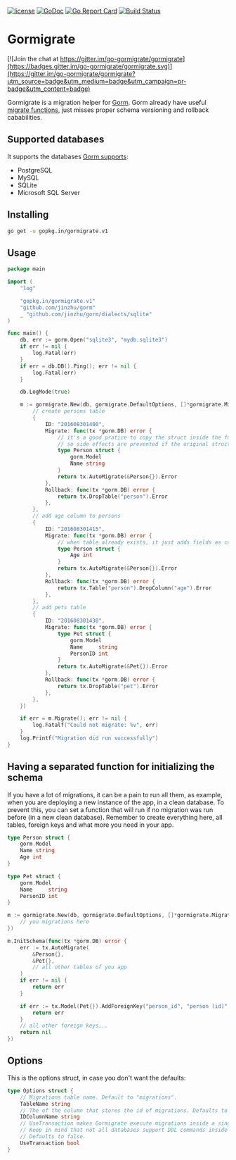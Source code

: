 [![license](https://img.shields.io/github/license/mashape/apistatus.svg?maxAge=2592000)](https://github.com/go-gormigrate/gormigrate/blob/master/LICENSE)
[![GoDoc](https://godoc.org/gopkg.in/gormigrate.v1?status.svg)](https://godoc.org/gopkg.in/gormigrate.v1)
[![Go Report Card](https://goreportcard.com/badge/gopkg.in/gormigrate.v1)](https://goreportcard.com/report/gopkg.in/gormigrate.v1)
[![Build Status](https://travis-ci.org/go-gormigrate/gormigrate.svg?branch=master)](https://travis-ci.org/go-gormigrate/gormigrate)

# Gormigrate

[![Join the chat at https://gitter.im/go-gormigrate/gormigrate](https://badges.gitter.im/go-gormigrate/gormigrate.svg)](https://gitter.im/go-gormigrate/gormigrate?utm_source=badge&utm_medium=badge&utm_campaign=pr-badge&utm_content=badge)

Gormigrate is a migration helper for [Gorm][gorm].
Gorm already have useful [migrate functions][gormmigrate], just misses
proper schema versioning and rollback cababilities.

## Supported databases

It supports the databases [Gorm supports][gormdatabases]:

- PostgreSQL
- MySQL
- SQLite
- Microsoft SQL Server

## Installing

```bash
go get -u gopkg.in/gormigrate.v1
```

## Usage

```go
package main

import (
	"log"

	"gopkg.in/gormigrate.v1"
	"github.com/jinzhu/gorm"
	_ "github.com/jinzhu/gorm/dialects/sqlite"
)

func main() {
	db, err := gorm.Open("sqlite3", "mydb.sqlite3")
	if err != nil {
		log.Fatal(err)
	}
	if err = db.DB().Ping(); err != nil {
		log.Fatal(err)
	}

	db.LogMode(true)

	m := gormigrate.New(db, gormigrate.DefaultOptions, []*gormigrate.Migration{
		// create persons table
		{
			ID: "201608301400",
			Migrate: func(tx *gorm.DB) error {
				// it's a good pratice to copy the struct inside the function,
				// so side effects are prevented if the original struct changes during the time
				type Person struct {
					gorm.Model
					Name string
				}
				return tx.AutoMigrate(&Person{}).Error
			},
			Rollback: func(tx *gorm.DB) error {
				return tx.DropTable("person").Error
			},
		},
		// add age column to persons
		{
			ID: "201608301415",
			Migrate: func(tx *gorm.DB) error {
				// when table already exists, it just adds fields as columns
				type Person struct {
					Age int
				}
				return tx.AutoMigrate(&Person{}).Error
			},
			Rollback: func(tx *gorm.DB) error {
				return tx.Table("person").DropColumn("age").Error
			},
		},
		// add pets table
		{
			ID: "201608301430",
			Migrate: func(tx *gorm.DB) error {
				type Pet struct {
					gorm.Model
					Name     string
					PersonID int
				}
				return tx.AutoMigrate(&Pet{}).Error
			},
			Rollback: func(tx *gorm.DB) error {
				return tx.DropTable("pet").Error
			},
		},
	})

	if err = m.Migrate(); err != nil {
		log.Fatalf("Could not migrate: %v", err)
	}
	log.Printf("Migration did run successfully")
}
```

## Having a separated function for initializing the schema

If you have a lot of migrations, it can be a pain to run all them, as example,
when you are deploying a new instance of the app, in a clean database.
To prevent this, you can set a function that will run if no migration was run
before (in a new clean database). Remember to create everything here, all tables,
foreign keys and what more you need in your app.

```go
type Person struct {
	gorm.Model
	Name string
	Age int
}

type Pet struct {
	gorm.Model
	Name     string
	PersonID int
}

m := gormigrate.New(db, gormigrate.DefaultOptions, []*gormigrate.Migration{
    // you migrations here
})

m.InitSchema(func(tx *gorm.DB) error {
	err := tx.AutoMigrate(
		&Person{},
		&Pet{},
		// all other tables of you app
	)
	if err != nil {
		return err
	}

	if err := tx.Model(Pet{}).AddForeignKey("person_id", "person (id)", "RESTRICT", "RESTRICT").Error; err != nil {
		return err
	}
	// all other foreign keys...
	return nil
})
```

## Options

This is the options struct, in case you don't want the defaults:

```go
type Options struct {
	// Migrations table name. Default to "migrations".
	TableName string
	// The of the column that stores the id of migrations. Defaults to "id".
	IDColumnName string
	// UseTransaction makes Gormigrate execute migrations inside a single transaction.
	// Keep in mind that not all databases support DDL commands inside transactions.
	// Defaults to false.
	UseTransaction bool
}
```

[gorm]: http://jinzhu.me/gorm/
[gormmigrate]: http://jinzhu.me/gorm/database.html#migration
[gormdatabases]: http://jinzhu.me/gorm/database.html#connecting-to-a-database
